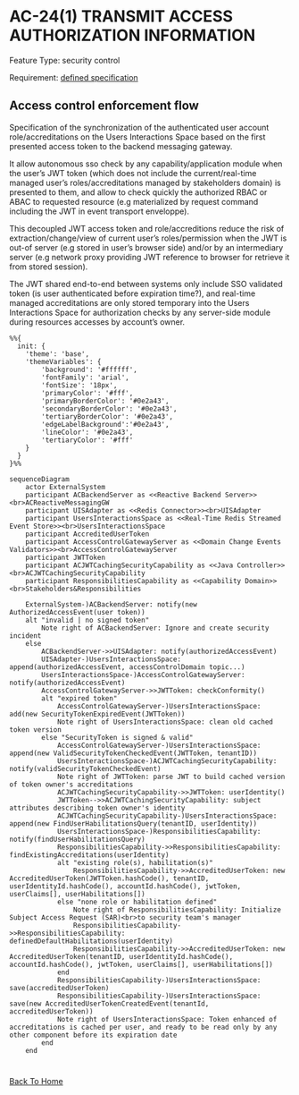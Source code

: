 # AC-24(1) TRANSMIT ACCESS AUTHORIZATION INFORMATION

Feature Type: security control

Requirement: [defined specification](https://www.notion.so/cybnity/AC-24-1-Transmit-access-authorization-information-3bf2f16555d849979d90cb324d4ed007?pvs=4)

## Access control enforcement flow
Specification of the synchronization of the authenticated user account role/accreditations on the Users Interactions Space based on the first presented access token to the backend messaging gateway.

It allow autonomous sso check by any capability/application module when the user’s JWT token (which does not include the current/real-time managed user’s roles/accreditations managed by stakeholders domain) is presented to them, and allow to check quickly the authorized RBAC or ABAC to requested resource (e.g materialized by request command including the JWT in event transport enveloppe).

This decoupled JWT access token and role/accreditions reduce the risk of extraction/change/view of current user’s roles/permission when the JWT is out-of server (e.g stored in user’s browser side) and/or by an intermediary server (e.g network proxy providing JWT reference to browser for retrieve it from stored session).

The JWT shared end-to-end between systems only include SSO validated token (is user authenticated before expiration time?), and real-time managed accreditations are only stored temporary into the Users Interactions Space for authorization checks by any server-side module during resources accesses by account’s owner.

```mermaid
%%{
  init: {
    'theme': 'base',
    'themeVariables': {
        'background': '#ffffff',
        'fontFamily': 'arial',
        'fontSize': '18px',
        'primaryColor': '#fff',
        'primaryBorderColor': '#0e2a43',
        'secondaryBorderColor': '#0e2a43',
        'tertiaryBorderColor': '#0e2a43',
        'edgeLabelBackground':'#0e2a43',
        'lineColor': '#0e2a43',
        'tertiaryColor': '#fff'
    }
  }
}%%

sequenceDiagram
	actor ExternalSystem
	participant ACBackendServer as <<Reactive Backend Server>><br>ACReactiveMessagingGW
	participant UISAdapter as <<Redis Connector>><br>UISAdapter
	participant UsersInteractionsSpace as <<Real-Time Redis Streamed Event Store>><br>UsersInteractionsSpace
	participant AccreditedUserToken
	participant AccessControlGatewayServer as <<Domain Change Events Validators>><br>AccessControlGatewayServer
	participant JWTToken
	participant ACJWTCachingSecurityCapability as <<Java Controller>><br>ACJWTCachingSecurityCapability
	participant ResponsibilitiesCapability as <<Capability Domain>><br>Stakeholders&Responsibilities

	ExternalSystem-)ACBackendServer: notify(new AuthorizedAccessEvent(user token))
	alt "invalid | no signed token"
		Note right of ACBackendServer: Ignore and create security incident
	else
		ACBackendServer->>UISAdapter: notify(authorizedAccessEvent)
		UISAdapter-)UsersInteractionsSpace: append(authorizedAccessEvent, accessControlDomain topic...)
		UsersInteractionsSpace-)AccessControlGatewayServer: notify(authorizedAccessEvent)
		AccessControlGatewayServer->>JWTToken: checkConformity()
		alt "expired token"
			AccessControlGatewayServer-)UsersInteractionsSpace: add(new SecurityTokenExpiredEvent(JWTToken))
			Note right of UsersInteractionsSpace: clean old cached token version
		else "SecurityToken is signed & valid"
			AccessControlGatewayServer-)UsersInteractionsSpace: append(new ValidSecurityTokenCheckedEvent(JWTToken, tenantID))
			UsersInteractionsSpace-)ACJWTCachingSecurityCapability: notify(validSecurityTokenCheckedEvent)
			Note right of JWTToken: parse JWT to build cached version of token owner's accreditations
			ACJWTCachingSecurityCapability->>JWTToken: userIdentity()
			JWTToken-->>ACJWTCachingSecurityCapability: subject attributes describing token owner's identity
			ACJWTCachingSecurityCapability-)UsersInteractionsSpace: append(new FindUserHabilitationsQuery(tenantID, userIdentity))
			UsersInteractionsSpace-)ResponsibilitiesCapability: notify(findUserHabilitationsQuery)
			ResponsibilitiesCapability->>ResponsibilitiesCapability: findExistingAccreditations(userIdentity)
			alt "existing role(s), habilitation(s)"
				ResponsibilitiesCapability->>AccreditedUserToken: new AccreditedUserToken(JWTToken.hashCode(), tenantID, userIdentityId.hashCode(), accountId.hashCode(), jwtToken, userClaims[], userHabilitations[])
			else "none role or habilitation defined"
				Note right of ResponsibilitiesCapability: Initialize Subject Access Request (SAR)<br>to security team's manager
				ResponsibilitiesCapability->>ResponsibilitiesCapability: definedDefaultHabilitations(userIdentity)
				ResponsibilitiesCapability->>AccreditedUserToken: new AccreditedUserToken(tenantID, userIdentityId.hashCode(), accountId.hashCode(), jwtToken, userClaims[], userHabilitations[])
			end
			ResponsibilitiesCapability-)UsersInteractionsSpace: save(accreditedUserToken)
			ResponsibilitiesCapability-)UsersInteractionsSpace: save(new AccreditedUserTokenCreatedEvent(tenantId, accreditedUserToken))
			Note right of UsersInteractionsSpace: Token enhanced of accreditations is cached per user, and ready to be read only by any other component before its expiration date
		end
	end

```

#
[Back To Home](README.md)

